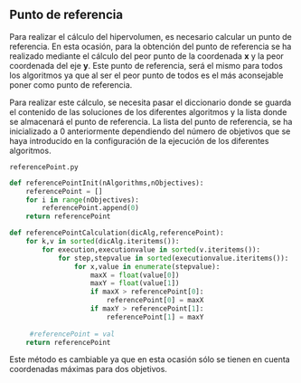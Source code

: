 ## Punto de referencia

Para realizar el cálculo del hipervolumen, es necesario calcular un punto de referencia. En esta ocasión, para la obtención del punto de referencia se ha realizado mediante el cálculo del peor punto de la coordenada **x** y la peor coordenada del eje **y**. Este punto de referencia, será el mismo para todos los algoritmos ya que al ser el peor punto de todos es el más aconsejable poner como punto de referencia.


Para realizar este cálculo, se necesita pasar el diccionario donde se guarda el contenido de las soluciones de los diferentes algoritmos y la lista donde se almacenará el punto de referencia. La lista del punto de referencia, se ha inicializado a 0 anteriormente dependiendo del número de objetivos que se haya introducido en la configuración de la ejecución de los diferentes algoritmos.

`referencePoint.py`
```python
def referencePointInit(nAlgorithms,nObjectives):
  	referencePoint = []
	for i in range(nObjectives):
		referencePoint.append(0)
	return referencePoint

def referencePointCalculation(dicAlg,referencePoint):
	for k,v in sorted(dicAlg.iteritems()):
		for execution,executionvalue in sorted(v.iteritems()):
			for step,stepvalue in sorted(executionvalue.iteritems()):
				for x,value in enumerate(stepvalue):
					maxX = float(value[0])
					maxY = float(value[1])
					if maxX > referencePoint[0]:
						referencePoint[0] = maxX
					if maxY > referencePoint[1]:
						referencePoint[1] = maxY
				
	 #referencePoint = val
	return referencePoint
```

Este método es cambiable ya que en esta ocasión sólo se tienen en cuenta coordenadas máximas para dos objetivos.